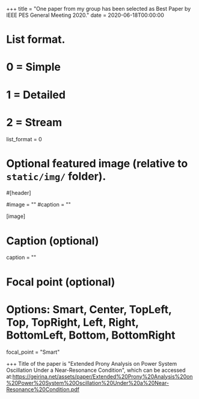 +++
title = "One paper from my group has been selected as Best Paper by IEEE PES General Meeting 2020."
date = 2020-06-18T00:00:00

# List format.
#   0 = Simple
#   1 = Detailed
#   2 = Stream
list_format = 0

# Optional featured image (relative to `static/img/` folder).
#[header]

#image = ""
#caption = ""

[image]
  # Caption (optional)
  caption = ""
  
  # Focal point (optional)
  # Options: Smart, Center, TopLeft, Top, TopRight, Left, Right, BottomLeft, Bottom, BottomRight
  focal_point = "Smart"

+++
Title of the paper is "Extended Prony Analysis on Power System Oscillation Under a Near-Resonance Condition", which can be accessed at:https://geirina.net/assets/paper/Extended%20Prony%20Analysis%20on%20Power%20System%20Oscillation%20Under%20a%20Near-Resonance%20Condition.pdf
